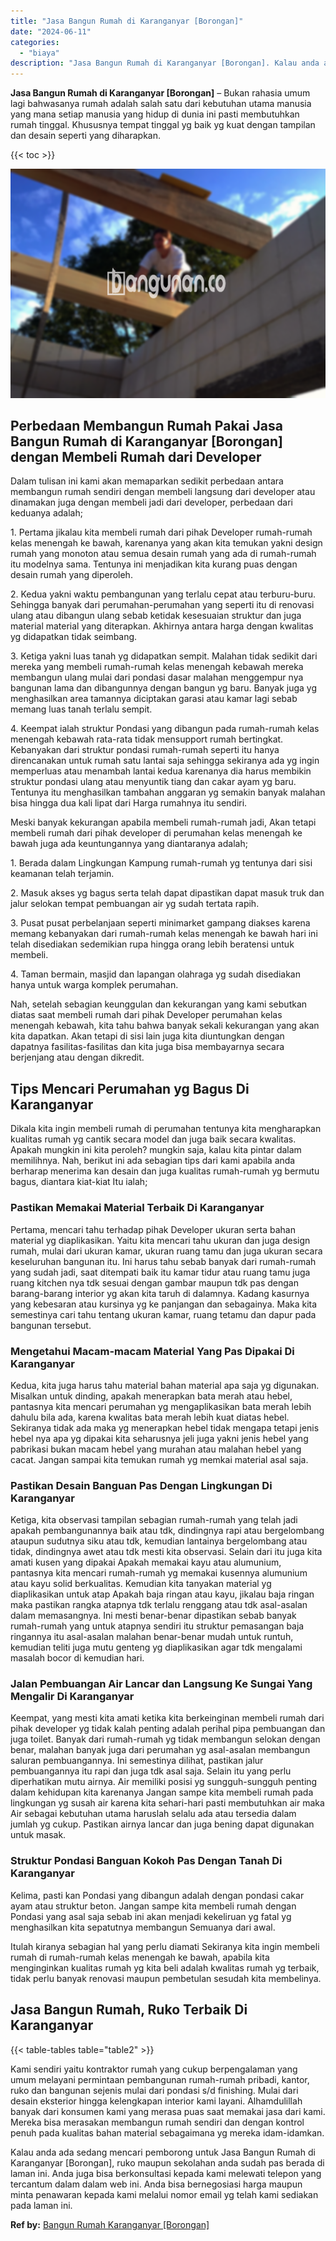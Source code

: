 ```yaml
---
title: "Jasa Bangun Rumah di Karanganyar [Borongan]"
date: "2024-06-11"
categories: 
  - "biaya"
description: "Jasa Bangun Rumah di Karanganyar [Borongan]. Kalau anda ada sedang mencari pemborong untuk Jasa Bangun Rumah di Karanganyar [Borongan], ruko maupun sekolah..."
---
```


**Jasa Bangun Rumah di Karanganyar \[Borongan\]** – Bukan rahasia umum lagi bahwasanya rumah adalah salah satu dari kebutuhan utama manusia yang mana setiap manusia yang hidup di dunia ini pasti membutuhkan rumah tinggal. Khususnya tempat tinggal yg baik yg kuat dengan tampilan dan desain seperti yang diharapkan.

{{< toc >}}

![Jasa Bangun Rumah di Karanganyar [Borongan]](/images/borong-bangunan-11.png)

## Perbedaan Membangun Rumah Pakai Jasa Bangun Rumah di Karanganyar \[Borongan\] dengan Membeli Rumah dari Developer

Dalam tulisan ini kami akan memaparkan sedikit perbedaan antara membangun rumah sendiri dengan membeli langsung dari developer atau dinamakan juga dengan membeli jadi dari developer, perbedaan dari keduanya adalah;

1\. Pertama jikalau kita membeli rumah dari pihak Developer rumah-rumah kelas menengah ke bawah, karenanya yang akan kita temukan yakni design rumah yang monoton atau semua desain rumah yang ada di rumah-rumah itu modelnya sama. Tentunya ini menjadikan kita kurang puas dengan desain rumah yang diperoleh.

2\. Kedua yakni waktu pembangunan yang terlalu cepat atau terburu-buru. Sehingga banyak dari perumahan-perumahan yang seperti itu di renovasi ulang atau dibangun ulang sebab ketidak kesesuaian struktur dan juga material material yang diterapkan. Akhirnya antara harga dengan kwalitas yg didapatkan tidak seimbang.

3\. Ketiga yakni luas tanah yg didapatkan sempit. Malahan tidak sedikit dari mereka yang membeli rumah-rumah kelas menengah kebawah mereka membangun ulang mulai dari pondasi dasar malahan menggempur nya bangunan lama dan dibangunnya dengan bangun yg baru. Banyak juga yg menghasilkan area tamannya diciptakan garasi atau kamar lagi sebab memang luas tanah terlalu sempit.

4\. Keempat ialah struktur Pondasi yang dibangun pada rumah-rumah kelas menengah kebawah rata-rata tidak mensupport rumah bertingkat. Kebanyakan dari struktur pondasi rumah-rumah seperti itu hanya direncanakan untuk rumah satu lantai saja sehingga sekiranya ada yg ingin memperluas atau menambah lantai kedua karenanya dia harus membikin struktur pondasi ulang atau menyuntik tiang dan cakar ayam yg baru. Tentunya itu menghasilkan tambahan anggaran yg semakin banyak malahan bisa hingga dua kali lipat dari Harga rumahnya itu sendiri.

Meski banyak kekurangan apabila membeli rumah-rumah jadi, Akan tetapi membeli rumah dari pihak developer di perumahan kelas menengah ke bawah juga ada keuntungannya yang diantaranya adalah;

1\. Berada dalam Lingkungan Kampung rumah-rumah yg tentunya dari sisi keamanan telah terjamin.

2\. Masuk akses yg bagus serta telah dapat dipastikan dapat masuk truk dan jalur selokan tempat pembuangan air yg sudah tertata rapih.

3\. Pusat pusat perbelanjaan seperti minimarket gampang diakses karena memang kebanyakan dari rumah-rumah kelas menengah ke bawah hari ini telah disediakan sedemikian rupa hingga orang lebih beratensi untuk membeli.

4\. Taman bermain, masjid dan lapangan olahraga yg sudah disediakan hanya untuk warga komplek perumahan.

Nah, setelah sebagian keunggulan dan kekurangan yang kami sebutkan diatas saat membeli rumah dari pihak Developer perumahan kelas menengah kebawah, kita tahu bahwa banyak sekali kekurangan yang akan kita dapatkan. Akan tetapi di sisi lain juga kita diuntungkan dengan dapatnya fasilitas-fasilitas dan kita juga bisa membayarnya secara berjenjang atau dengan dikredit.

## Tips Mencari Perumahan yg Bagus Di Karanganyar

Dikala kita ingin membeli rumah di perumahan tentunya kita mengharapkan kualitas rumah yg cantik secara model dan juga baik secara kwalitas. Apakah mungkin ini kita peroleh? mungkin saja, kalau kita pintar dalam memilihnya. Nah, berikut ini ada sebagian tips dari kami apabila anda berharap menerima kan desain dan juga kualitas rumah-rumah yg bermutu bagus, diantara kiat-kiat Itu ialah;

### Pastikan Memakai Material Terbaik Di Karanganyar

Pertama, mencari tahu terhadap pihak Developer ukuran serta bahan material yg diaplikasikan. Yaitu kita mencari tahu ukuran dan juga design rumah, mulai dari ukuran kamar, ukuran ruang tamu dan juga ukuran secara keseluruhan bangunan itu. Ini harus tahu sebab banyak dari rumah-rumah yang sudah jadi, saat ditempati baik itu kamar tidur atau ruang tamu juga ruang kitchen nya tdk sesuai dengan gambar maupun tdk pas dengan barang-barang interior yg akan kita taruh di dalamnya. Kadang kasurnya yang kebesaran atau kursinya yg ke panjangan dan sebagainya. Maka kita semestinya cari tahu tentang ukuran kamar, ruang tetamu dan dapur pada bangunan tersebut.

### Mengetahui Macam-macam Material Yang Pas Dipakai Di Karanganyar

Kedua, kita juga harus tahu material bahan material apa saja yg digunakan. Misalkan untuk dinding, apakah menerapkan bata merah atau hebel, pantasnya kita mencari perumahan yg mengaplikasikan bata merah lebih dahulu bila ada, karena kwalitas bata merah lebih kuat diatas hebel. Sekiranya tidak ada maka yg menerapkan hebel tidak mengapa tetapi jenis hebel nya apa yg dipakai kita seharusnya jeli juga yakni jenis hebel yang pabrikasi bukan macam hebel yang murahan atau malahan hebel yang cacat. Jangan sampai kita temukan rumah yg memkai material asal saja.

### Pastikan Desain Banguan Pas Dengan Lingkungan Di Karanganyar

Ketiga, kita observasi tampilan sebagian rumah-rumah yang telah jadi apakah pembangunannya baik atau tdk, dindingnya rapi atau bergelombang ataupun sudutnya siku atau tdk, kemudian lantainya bergelombang atau tidak, dindingnya awet atau tdk mesti kita observasi. Selain dari itu juga kita amati kusen yang dipakai Apakah memakai kayu atau alumunium, pantasnya kita mencari rumah-rumah yg memakai kusennya alumunium atau kayu solid berkualitas. Kemudian kita tanyakan material yg diaplikasikan untuk atap Apakah baja ringan atau kayu, jikalau baja ringan maka pastikan rangka atapnya tdk terlalu renggang atau tdk asal-asalan dalam memasangnya. Ini mesti benar-benar dipastikan sebab banyak rumah-rumah yang untuk atapnya sendiri itu struktur pemasangan baja ringannya itu asal-asalan malahan benar-benar mudah untuk runtuh, kemudian teliti juga mutu genteng yg diaplikasikan agar tdk mengalami masalah bocor di kemudian hari.

### Jalan Pembuangan Air Lancar dan Langsung Ke Sungai Yang Mengalir Di Karanganyar

Keempat, yang mesti kita amati ketika kita berkeinginan membeli rumah dari pihak developer yg tidak kalah penting adalah perihal pipa pembuangan dan juga toilet. Banyak dari rumah-rumah yg tidak membangun selokan dengan benar, malahan banyak juga dari perumahan yg asal-asalan membangun saluran pembuangannya. Ini semestinya dilihat, pastikan jalur pembuangannya itu rapi dan juga tdk asal saja. Selain itu yang perlu diperhatikan mutu airnya. Air memiliki posisi yg sungguh-sungguh penting dalam kehidupan kita karenanya Jangan sampe kita membeli rumah pada lingkungan yg susah air karena kita sehari-hari pasti membutuhkan air maka Air sebagai kebutuhan utama haruslah selalu ada atau tersedia dalam jumlah yg cukup. Pastikan airnya lancar dan juga bening dapat digunakan untuk masak.

### Struktur Pondasi Banguan Kokoh Pas Dengan Tanah Di Karanganyar

Kelima, pasti kan Pondasi yang dibangun adalah dengan pondasi cakar ayam atau struktur beton. Jangan sampe kita membeli rumah dengan Pondasi yang asal saja sebab ini akan menjadi kekeliruan yg fatal yg menghasilkan kita sepatutnya membangun Semuanya dari awal.

Itulah kiranya sebagian hal yang perlu diamati Sekiranya kita ingin membeli rumah di rumah-rumah kelas menengah ke bawah, apabila kita menginginkan kualitas rumah yg kita beli adalah kwalitas rumah yg terbaik, tidak perlu banyak renovasi maupun pembetulan sesudah kita membelinya.

## Jasa Bangun Rumah, Ruko Terbaik Di Karanganyar

{{< table-tables table="table2" >}}

Kami sendiri yaitu kontraktor rumah yang cukup berpengalaman yang umum melayani permintaan pembangunan rumah-rumah pribadi, kantor, ruko dan bangunan sejenis mulai dari pondasi s/d finishing. Mulai dari desain eksterior hingga kelengkapan interior kami layani. Alhamdulillah banyak dari konsumen kami yang merasa puas saat memakai jasa dari kami. Mereka bisa merasakan membangun rumah sendiri dan dengan kontrol penuh pada kualitas bahan material sebagaimana yg mereka idam-idamkan.

Kalau anda ada sedang mencari pemborong untuk Jasa Bangun Rumah di Karanganyar \[Borongan\], ruko maupun sekolahan anda sudah pas berada di laman ini. Anda juga bisa berkonsultasi kepada kami melewati telepon yang tercantum dalam dalam web ini. Anda bisa bernegosiasi harga maupun minta penawaran kepada kami melalui nomor email yg telah kami sediakan pada laman ini.

**Ref by:** [Bangun Rumah Karanganyar [Borongan]](https://id.wikipedia.org/wiki/Bangun)
